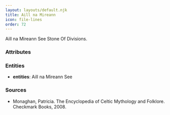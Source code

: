 ```yaml
---
layout: layouts/default.njk
title: Aill na Mireann
icon: file-lines
order: 72
---
```

Aill na Mireann See Stone Of Divisions.

### Attributes


### Entities

- **entities**: Aill na Mireann See

### Sources

- Monaghan, Patricia. The Encyclopedia of Celtic Mythology and Folklore. Checkmark Books, 2008.

